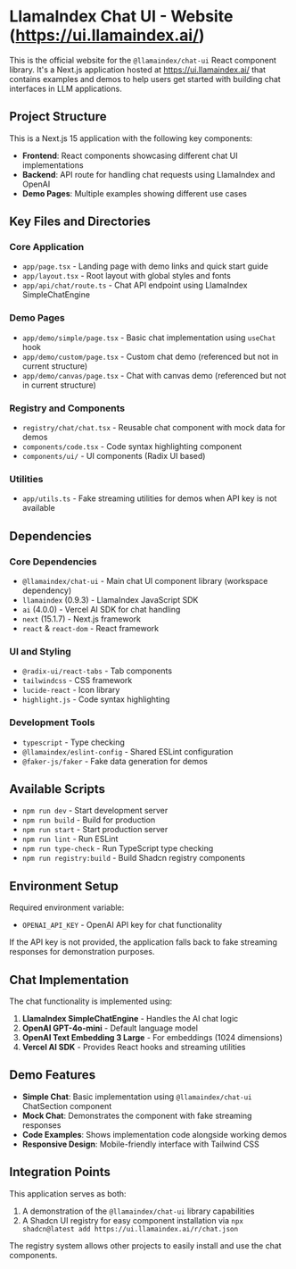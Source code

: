 # LlamaIndex Chat UI - Website (https://ui.llamaindex.ai/)

This is the official website for the `@llamaindex/chat-ui` React component library. It's a Next.js application hosted at https://ui.llamaindex.ai/ that contains examples and demos to help users get started with building chat interfaces in LLM applications.

## Project Structure

This is a Next.js 15 application with the following key components:

- **Frontend**: React components showcasing different chat UI implementations
- **Backend**: API route for handling chat requests using LlamaIndex and OpenAI
- **Demo Pages**: Multiple examples showing different use cases

## Key Files and Directories

### Core Application

- `app/page.tsx` - Landing page with demo links and quick start guide
- `app/layout.tsx` - Root layout with global styles and fonts
- `app/api/chat/route.ts` - Chat API endpoint using LlamaIndex SimpleChatEngine

### Demo Pages

- `app/demo/simple/page.tsx` - Basic chat implementation using `useChat` hook
- `app/demo/custom/page.tsx` - Custom chat demo (referenced but not in current structure)
- `app/demo/canvas/page.tsx` - Chat with canvas demo (referenced but not in current structure)

### Registry and Components

- `registry/chat/chat.tsx` - Reusable chat component with mock data for demos
- `components/code.tsx` - Code syntax highlighting component
- `components/ui/` - UI components (Radix UI based)

### Utilities

- `app/utils.ts` - Fake streaming utilities for demos when API key is not available

## Dependencies

### Core Dependencies

- `@llamaindex/chat-ui` - Main chat UI component library (workspace dependency)
- `llamaindex` (0.9.3) - LlamaIndex JavaScript SDK
- `ai` (4.0.0) - Vercel AI SDK for chat handling
- `next` (15.1.7) - Next.js framework
- `react` & `react-dom` - React framework

### UI and Styling

- `@radix-ui/react-tabs` - Tab components
- `tailwindcss` - CSS framework
- `lucide-react` - Icon library
- `highlight.js` - Code syntax highlighting

### Development Tools

- `typescript` - Type checking
- `@llamaindex/eslint-config` - Shared ESLint configuration
- `@faker-js/faker` - Fake data generation for demos

## Available Scripts

- `npm run dev` - Start development server
- `npm run build` - Build for production
- `npm run start` - Start production server
- `npm run lint` - Run ESLint
- `npm run type-check` - Run TypeScript type checking
- `npm run registry:build` - Build Shadcn registry components

## Environment Setup

Required environment variable:

- `OPENAI_API_KEY` - OpenAI API key for chat functionality

If the API key is not provided, the application falls back to fake streaming responses for demonstration purposes.

## Chat Implementation

The chat functionality is implemented using:

1. **LlamaIndex SimpleChatEngine** - Handles the AI chat logic
2. **OpenAI GPT-4o-mini** - Default language model
3. **OpenAI Text Embedding 3 Large** - For embeddings (1024 dimensions)
4. **Vercel AI SDK** - Provides React hooks and streaming utilities

## Demo Features

- **Simple Chat**: Basic implementation using `@llamaindex/chat-ui` ChatSection component
- **Mock Chat**: Demonstrates the component with fake streaming responses
- **Code Examples**: Shows implementation code alongside working demos
- **Responsive Design**: Mobile-friendly interface with Tailwind CSS

## Integration Points

This application serves as both:

1. A demonstration of the `@llamaindex/chat-ui` library capabilities
2. A Shadcn UI registry for easy component installation via `npx shadcn@latest add https://ui.llamaindex.ai/r/chat.json`

The registry system allows other projects to easily install and use the chat components.
